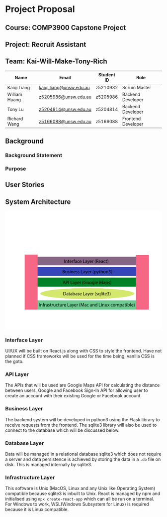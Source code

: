 # Project Proposal
## Course: COMP3900 Capstone Project
## Project: Recruit Assistant
## Team: Kai-Will-Make-Tony-Rich
|Name|Email|Student ID|Role|
|----|-----|----------|----|
|Kaiqi Liang|kaiqi.liang@unsw.edu.au|z5210932|Scrum Master|
|William Huang|z5205986@unsw.edu.au|z5205986|Backend Developer|
|Tony Lu|z5204814@unsw.edu.au|z5204814|Backend Developer|
|Richard Wang|z5166088@unsw.edu.au|z5166088|Frontend Developer|

<div style="page-break-after: always;"></div>

## Background
### Background Statement

### Purpose


## User Stories

## System Architecture
![](./SoftwareArchitecture.png)

### Interface Layer
UI/UX will be built on React.js along with CSS to style the frontend. Have not planned if CSS frameworks will be used for the time being, vanilla CSS is the goto.

### API Layer
The APIs that will be used are Google Maps API for calculating the distance between users, Google and Facebook Sign-In API for allowing user to create an account with their existing Google or Facebook account.

### Business Layer
The backend system will be developed in python3 using the Flask library to receive requests from the frontend. The sqlite3 library will also be used to connect to the database which will be discussed below.

### Database Layer
Data will be managed in a relational database sqlite3 which does not require a server and data persistence is achieved by storing the data in a `.db` file on disk. This is managed internally by sqlite3.

### Infrastructure Layer
This software is Unix (MacOS, Linux and any Unix like Operating System) compatible because sqlite3 is inbuilt to Unix. React is managed by npm and initialised using `npx create-react-app` which can all be run on a terminal. For Windows to work, WSL(Windows Subsystem for Linux) is required because it is Linux compatible.